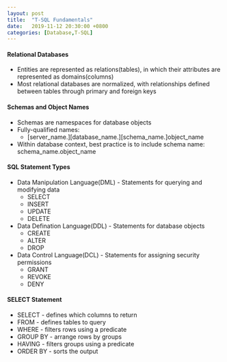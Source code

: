```yaml
---
layout: post
title:  "T-SQL Fundamentals"
date:   2019-11-12 20:30:00 +0800
categories: [Database,T-SQL]
---
```

#### Relational Databases
- Entities are represented as relations(tables), in which their attributes are represented as domains(columns)
- Most relational databases are normalized, with relationships defined between tables through primary and foreign keys

#### Schemas and Object Names
- Schemas are namespaces for database objects
- Fully-qualified names:
    - [server_name.][database_name.][schema_name.]object_name
- Within database context, best practice is to include schema name: schema_name.object_name

#### SQL Statement Types
- Data Manipulation Language(DML) - Statements for querying and modifying data
    - SELECT
    - INSERT
    - UPDATE
    - DELETE
- Data Defination Language(DDL) - Statements for database objects
    - CREATE
    - ALTER
    - DROP
- Data Control Language(DCL) - Statements for assigning security permissions
    - GRANT
    - REVOKE
    - DENY

#### SELECT Statement
- SELECT - defines which columns to return
- FROM - defines tables to query
- WHERE - filters rows using a predicate
- GROUP BY - arrange rows by groups
- HAVING - filters groups using a predicate
- ORDER BY - sorts the output